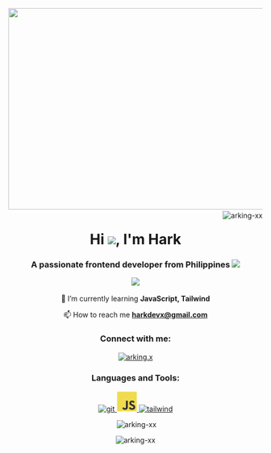 <img src="https://media.giphy.com/media/lnq52t8atIw3m/giphy.gif" width="2000" height="400"/> <img align="right" src="https://komarev.com/ghpvc/?username=arking-xx&label=Profile%20views&color=0e75b6&style=flat" alt="arking-xx" />

<h1 align="center">Hi 
  <img src="https://media.giphy.com/media/v1.Y2lkPTc5MGI3NjExM2dldnhjd3NlbnpxdG1kYWVxcnhnbmY2b3lvM2R4dDI2a21uZDl1eSZlcD12MV9pbnRlcm5hbF9naWZfYnlfaWQmY3Q9cw/hvRJCLFzcasrR4ia7z/giphy.gif" width="30"/>, I'm Hark</h1> 
<h3 align="center">A passionate frontend developer from Philippines  <img src="https://media.giphy.com/media/NpMOXmJNHFD3IO9Xto/giphy.gif" width="30"/></h3>

<div id="header" align="center">
  <img src="https://media.giphy.com/media/v1.Y2lkPTc5MGI3NjExaWZ2OGU3MnFpdXl3OXQ0dnhxczhsYWM2cDQ0bXZveXM5eTk0bXNkcSZlcD12MV9pbnRlcm5hbF9naWZfYnlfaWQmY3Q9Zw/9zXN5MMd765MsF7K7o/giphy.gif" width="200"/>
</div>

<div id="header" align="center">
  
 🌱 I’m currently learning **JavaScript, Tailwind**

 📫 How to reach me **harkdevx@gmail.com**

<h3 >Connect with me:</h3>
<p align="center">
<a href="https://instagram.com/arking.x" target="blank"><img align="center" src="https://raw.githubusercontent.com/rahuldkjain/github-profile-readme-generator/master/src/images/icons/Social/instagram.svg" alt="arking.x" height="30" width="40" /></a>
</p>
</div>

<h3 align="center">Languages and Tools:</h3>
<p align="center"> <a href="https://git-scm.com/" target="_blank" rel="noreferrer"> <img src="https://www.vectorlogo.zone/logos/git-scm/git-scm-icon.svg" alt="git" width="40" height="40"/> </a> <a href="https://developer.mozilla.org/en-US/docs/Web/JavaScript" target="_blank" rel="noreferrer"> <img src="https://raw.githubusercontent.com/devicons/devicon/master/icons/javascript/javascript-original.svg" alt="javascript" width="40" height="40"/> </a> <a href="https://tailwindcss.com/" target="_blank" rel="noreferrer"> <img src="https://www.vectorlogo.zone/logos/tailwindcss/tailwindcss-icon.svg" alt="tailwind" width="40" height="40"/> </a> </p>


<div id="header" align="center">
<p>&nbsp;<img src="https://github-readme-stats.vercel.app/api?username=arking-xx&show_icons=true&locale=en" alt="arking-xx" /></p>

<p><img src="https://github-readme-streak-stats.herokuapp.com/?user=arking-xx&" alt="arking-xx" /></p>
</div>
